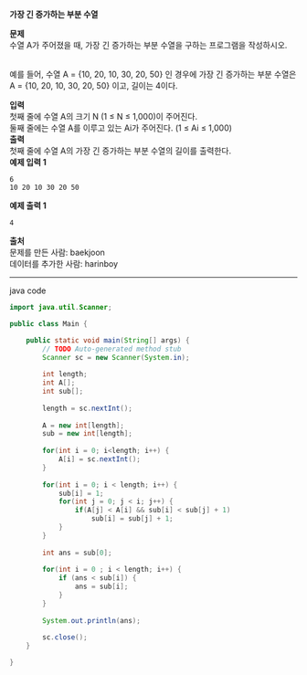 **가장 긴 증가하는 부분 수열**

**문제**<br>
수열 A가 주어졌을 때, 가장 긴 증가하는 부분 수열을 구하는 프로그램을 작성하시오.<br><br>

예를 들어, 수열 A = {10, 20, 10, 30, 20, 50} 인 경우에 가장 긴 증가하는 부분 수열은 A = {10, 20, 10, 30, 20, 50} 이고, 길이는 4이다.

**입력**<br>
첫째 줄에 수열 A의 크기 N (1 ≤ N ≤ 1,000)이 주어진다.
<br>
둘째 줄에는 수열 A를 이루고 있는 Ai가 주어진다. (1 ≤ Ai ≤ 1,000)
<br>
**출력**<br>
첫째 줄에 수열 A의 가장 긴 증가하는 부분 수열의 길이를 출력한다.
<br>
**예제 입력 1** 
```
6
10 20 10 30 20 50
```
**예제 출력 1**
```
4
```
**출처**<br>
문제를 만든 사람: baekjoon<br>
데이터를 추가한 사람: harinboy

-------------------------------------------------------------
java code

```java
import java.util.Scanner;

public class Main {

	public static void main(String[] args) {
		// TODO Auto-generated method stub
		Scanner sc = new Scanner(System.in);
		
		int length;
		int A[];
		int sub[];
		
		length = sc.nextInt();
		
		A = new int[length];
		sub = new int[length];
		
		for(int i = 0; i<length; i++) {
			A[i] = sc.nextInt();
		}
		
		for(int i = 0; i < length; i++) {
			sub[i] = 1;
			for(int j = 0; j < i; j++) {
				if(A[j] < A[i] && sub[i] < sub[j] + 1)
					sub[i] = sub[j] + 1;
			}
		}
		
		int ans = sub[0];
		
		for(int i = 0 ; i < length; i++) {
			if (ans < sub[i]) {
				ans = sub[i];
			}	
		}
		
		System.out.println(ans);
		
		sc.close();
	}

}
```
